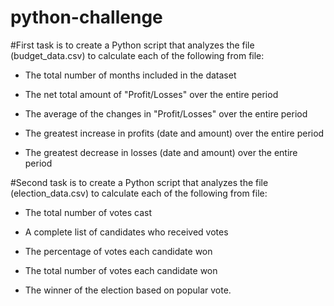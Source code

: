 # python-challenge

#First task is to create a Python script that analyzes the file (budget_data.csv) to calculate each of the following from  file:

  * The total number of months included in the dataset

  * The net total amount of "Profit/Losses" over the entire period

  * The average of the changes in "Profit/Losses" over the entire period

  * The greatest increase in profits (date and amount) over the entire period

  * The greatest decrease in losses (date and amount) over the entire period


#Second task is to create a Python script that analyzes the file (election_data.csv) to calculate each of the following from  file:  
  * The total number of votes cast

  * A complete list of candidates who received votes

  * The percentage of votes each candidate won

  * The total number of votes each candidate won

  * The winner of the election based on popular vote.
